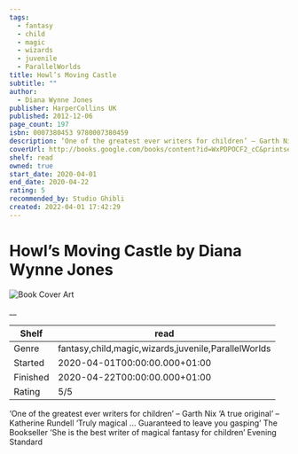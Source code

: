 ```yaml
---
tags:
  - fantasy
  - child
  - magic
  - wizards
  - juvenile
  - ParallelWorlds
title: Howl’s Moving Castle
subtitle: ""
author:
  - Diana Wynne Jones
publisher: HarperCollins UK
published: 2012-12-06
page_count: 197
isbn: 0007380453 9780007380459
description: ‘One of the greatest ever writers for children’ – Garth Nix ‘A true original’ – Katherine Rundell ‘Truly magical ... Guaranteed to leave you gasping’ The Bookseller ‘She is the best writer of magical fantasy for children’ Evening Standard
coverUrl: http://books.google.com/books/content?id=WxPDPOCF2_cC&printsec=frontcover&img=1&zoom=1&source=gbs_api
shelf: read
owned: true
start_date: 2020-04-01
end_date: 2020-04-22
rating: 5
recommended_by: Studio Ghibli
created: 2022-04-01 17:42:29
---
```


# Howl’s Moving Castle by Diana Wynne Jones

![Book Cover Art](http://books.google.com/books/content?id=WxPDPOCF2_cC&printsec=frontcover&img=1&zoom=1&source=gbs_api)



__

| Shelf | read |
| --- | --- |
| Genre | fantasy,child,magic,wizards,juvenile,ParallelWorlds |
| Started | 2020-04-01T00:00:00.000+01:00 |
| Finished | 2020-04-22T00:00:00.000+01:00 |
| Rating | 5/5 |

‘One of the greatest ever writers for children’ – Garth Nix ‘A true original’ – Katherine Rundell ‘Truly magical ... Guaranteed to leave you gasping’ The Bookseller ‘She is the best writer of magical fantasy for children’ Evening Standard